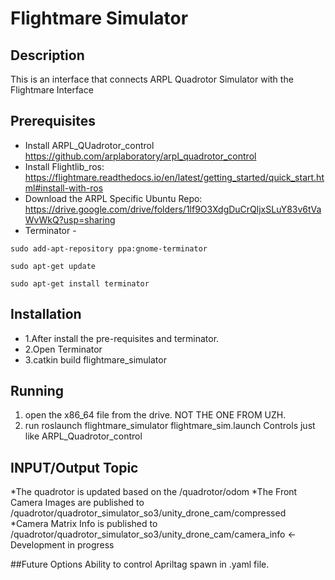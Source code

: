 # Flightmare Simulator
## Description
This is an interface that connects ARPL Quadrotor Simulator with the Flightmare Interface

## Prerequisites
* Install ARPL_QUadrotor_control https://github.com/arplaboratory/arpl_quadrotor_control
* Install Flightlib_ros: https://flightmare.readthedocs.io/en/latest/getting_started/quick_start.html#install-with-ros
* Download the ARPL Specific Ubuntu Repo: https://drive.google.com/drive/folders/1lf9O3XdgDuCrQljxSLuY83v6tVaWvWkQ?usp=sharing
* Terminator - 

```
sudo add-apt-repository ppa:gnome-terminator

sudo apt-get update

sudo apt-get install terminator
```

## Installation
* 1.After install the pre-requisites and terminator.
* 2.Open Terminator 
* 3.catkin build flightmare_simulator


## Running
1. open the x86_64 file from the drive. NOT THE ONE FROM UZH.
2. run  roslaunch flightmare_simulator flightmare_sim.launch 
Controls just like ARPL_Quadrotor_control

## INPUT/Output Topic
*The quadrotor is updated based on the /quadrotor/odom
*The Front Camera Images are published to /quadrotor/quadrotor_simulator_so3/unity_drone_cam/compressed
*Camera Matrix Info is published to /quadrotor/quadrotor_simulator_so3/unity_drone_cam/camera_info <- Development in progress

##Future Options
Ability to control Apriltag spawn in .yaml file. 
